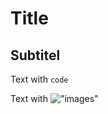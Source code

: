 # Title
## Subtitel

Text with `code`

Text with !["images"](https://i.pinimg.com/564x/9c/59/71/9c5971c514828831d1797957f1975331.jpg)